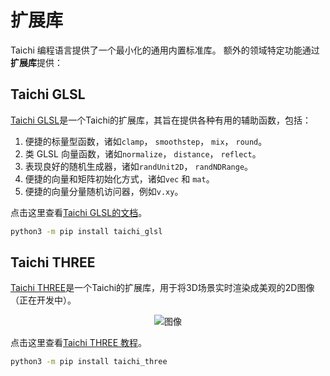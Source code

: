 # 扩展库

Taichi 编程语言提供了一个最小化的通用内置标准库。 额外的领域特定功能通过**扩展库**提供：

## Taichi GLSL

[Taichi GLSL](https://github.com/taichi-dev/taichi_glsl)是一个Taichi的扩展库，其旨在提供各种有用的辅助函数，包括：

1.  便捷的标量型函数，诸如`clamp`， `smoothstep`， `mix`， `round`。
2.  类 GLSL 向量函数，诸如`normalize`， `distance`， `reflect`。
3.  表现良好的随机生成器，诸如`randUnit2D`， `randNDRange`。
4.  便捷的向量和矩阵初始化方式，诸如`vec` 和 `mat`。
5.  便捷的向量分量随机访问器，例如`v.xy`。

点击这里查看[Taichi GLSL的文档](https://taichi-glsl.readthedocs.io)。

```bash
python3 -m pip install taichi_glsl
```

## Taichi THREE

[Taichi THREE](https://github.com/taichi-dev/taichi_three)是一个Taichi的扩展库，用于将3D场景实时渲染成美观的2D图像（正在开发中）。

<center>

![图像](https://raw.githubusercontent.com/taichi-dev/taichi_three/16d98cb1c1f2ab7a37c9e42260878c047209fafc/assets/monkey.png)

</center>

点击这里查看[Taichi THREE 教程](https://github.com/taichi-dev/taichi_three#how-to-play)。

```bash
python3 -m pip install taichi_three
```
